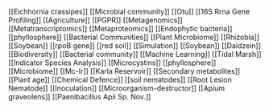 [[Eichhornia crassipes]]
[[Microbial community]]
[[Otu]]
[[16S Rrna Gene Profiling]]
[[Agriculture]]
[[PGPR]]
[[Metagenomics]]
[[Metatranscriptomics]]
[[Metaproteomics]]
[[Endophytic bacteria]]
[[phyllosphere]]
[[Bacterial Communities]]
[[Plant Microbiome]]
[[Rhizobia]]
[[Soybean]]
[[rpoB gene]]
[[red soil]]
[[Simulation]]
[[Soybean]]
[[Daidzein]]
[[Biodiversity]]
[[Bacterial community]]
[[Machine Learning]]
[[Tidal Marsh]]
[[Indicator Species Analysis]]
[[Microcystins]]
[[phyllosphere]]
[[Microbiome]]
[[Mc-lr]]
[[Karla Reservoir]]
[[Secondary metabolites]]
[[Plant age]]
[[Chemical Defence]]
[[soil nematodes]]
[[Root Lesion Nematode]]
[[Inoculation]]
[[Microorganism-destructor]]
[[Apium graveolens]]
[[Paenibacillus Apii Sp. Nov.]]

